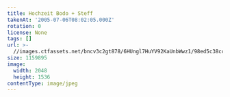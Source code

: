 ```yaml
---
title: Hochzeit Bodo + Steff
takenAt: '2005-07-06T08:02:05.000Z'
rotation: 0
license: None
tags: []
url: >-
  //images.ctfassets.net/bncv3c2gt878/6HUngl7HuYV92KaUnbWwz1/98ed5c38ccfc31cb2c410aeba6a42049/hochzeit-bodo--steff_4559743247_o
size: 1159895
image:
  width: 2048
  height: 1536
contentType: image/jpeg
---
```


